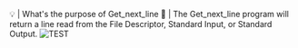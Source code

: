 💡 | What's the purpose of Get_next_line
    🚨 | The Get_next_line program will return a line read from the File Descriptor, Standard Input, or Standard Output.
<picture>
 <source media="(prefers-color-scheme: dark)" srcset="YOUR-DARKMODE-IMAGE">
 <source media="(prefers-color-scheme: light)" srcset="YOUR-LIGHTMODE-IMAGE">
 <img alt="TEST" src="https://www.google.com/search?client=ubuntu-sn&hs=du3&sca_esv=2519e3bcac7d97bc&channel=fs&sxsrf=ADLYWIJKIPkFEYiPjhoxSRJrpFqf8yhzgw:1732800698484&q=imagens&udm=2&fbs=AEQNm0A_ElqRadfJ052eEZYKSIj__pYFaFHKdnGcO42W-poa4o9tpxFa6soGvqOj8u-AB0-z6pY-pwnaxwLpFam3FoJcRYDdtoXj0yCUs_X7jksFP2YpnifMYj8pbeoVu8W2EeFSDrMqvajNNg1OAbTi4gwofp5mFawKOC_rVYGhh8evkqNOwTw&sa=X&ved=2ahUKEwj72eXQkf-JAxXxUKQEHRJgKgoQtKgLegQIFRAB&biw=1920&bih=882&dpr=1#vhid=MwOFoUNcSUi9tM&vssid=mosaic">
</picture>
